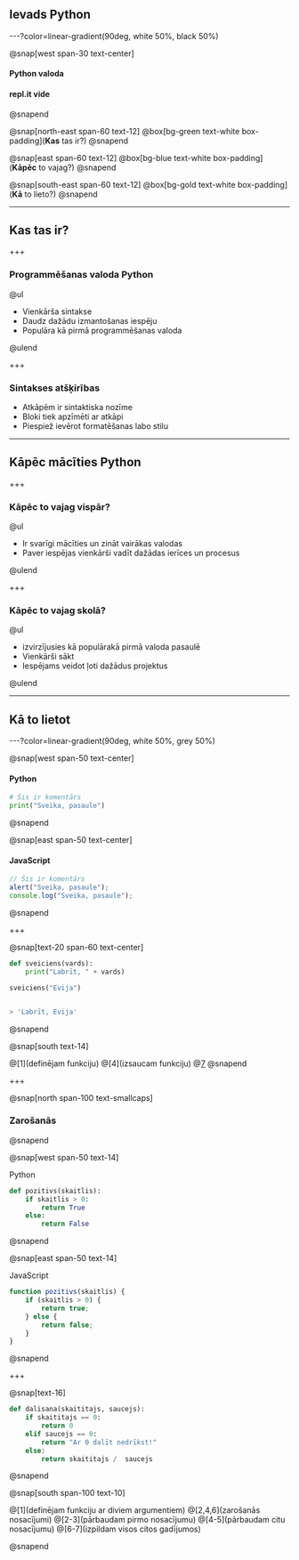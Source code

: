## Ievads Python

---?color=linear-gradient(90deg, white 50%, black 50%)

@snap[west span-30 text-center]

#### Python valoda

#### repl.it vide

@snapend

@snap[north-east span-60 text-12]
@box[bg-green text-white box-padding](**Kas** tas ir?)
@snapend

@snap[east span-60 text-12]
@box[bg-blue text-white box-padding](**Kāpēc** to vajag?)
@snapend

@snap[south-east span-60 text-12]
@box[bg-gold text-white box-padding](**Kā** to lieto?)
@snapend

---

## Kas tas ir?

+++

### Programmēšanas valoda Python

@ul

- Vienkārša sintakse
- Daudz dažādu izmantošanas iespēju
- Populāra kā pirmā programmēšanas valoda

@ulend

+++

### Sintakses atšķirības

- Atkāpēm ir sintaktiska nozīme
- Bloki tiek apzīmēti ar atkāpi
- Piespiež ievērot formatēšanas labo stilu

---

## Kāpēc mācīties Python

+++

### Kāpēc to vajag vispār?

@ul

- Ir svarīgi mācīties un zināt vairākas valodas
- Paver iespējas vienkārši vadīt dažādas ierīces un procesus

@ulend

+++

### Kāpēc to vajag skolā?

@ul

- izvirzījusies kā populārakā pirmā valoda pasaulē
- Vienkārši sākt
- Iespējams veidot ļoti dažādus projektus

@ulend

---

## Kā to lietot

---?color=linear-gradient(90deg, white 50%, grey 50%)

@snap[west span-50 text-center]

#### Python

```python
# Šis ir komentārs
print("Sveika, pasaule")
```

@snapend

@snap[east span-50 text-center]

#### JavaScript

```javascript
// Šis ir komentārs
alert("Sveika, pasaule");
console.log("Sveika, pasaule");
```

@snapend

+++

@snap[text-20 span-60 text-center]

```python
def sveiciens(vards):
    print("Labrīt, " + vards)

sveiciens("Evija")


> 'Labrīt, Evija'
```

@snapend

@snap[south text-14]

@[1](definējam funkciju)
@[4](izsaucam funkciju)
@[7](rezultāts)
@snapend

+++

@snap[north span-100 text-smallcaps]
### Zarošanās

@snapend

@snap[west span-50 text-14]

Python

```python
def pozitivs(skaitlis):
    if skaitlis > 0:
        return True
    else:
        return False
```

@snapend

@snap[east span-50 text-14]

JavaScript

```javascript
function pozitivs(skaitlis) {
    if (skaitlis > 0) {
        return true;
    } else {
        return false;
    }
}
```

@snapend

+++

@snap[text-16]

```python
def dalisana(skaititajs, saucejs):
    if skaititajs == 0:
        return 0
    elif saucejs == 0:
        return "Ar 0 dalīt nedrīkst!"
    else:
        return skaititajs /  saucejs
```

@snapend

@snap[south span-100 text-10]

@[1](definējam funkciju ar diviem argumentiem)
@[2,4,6](zarošanās nosacījumi)
@[2-3](pārbaudam pirmo nosacījumu)
@[4-5](pārbaudam citu nosacījumu)
@[6-7](izpildam visos citos gadījumos)

@snapend
